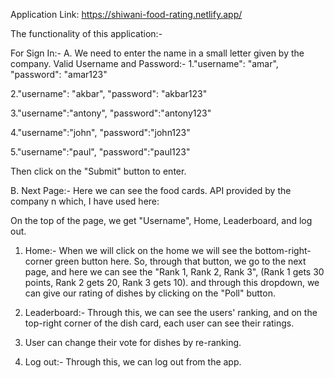 Application Link: https://shiwani-food-rating.netlify.app/

The functionality of this application:-

For Sign In:-
A. We need to enter the name in a small letter given by the company.
Valid Username and Password:-
1."username": "amar",
"password": "amar123"

2."username": "akbar",
"password": "akbar123"

3."username":"antony",
"password":"antony123"

4."username":"john",
"password":"john123"

5."username":"paul",
"password":"paul123"

Then click on the "Submit" button to enter.

B. Next Page:-
Here we can see the food cards. API provided by the company n which, I have used here:

On the top of the page, we get "Username", Home, Leaderboard, and log out.

1. Home:- When we will click on the home we will see the bottom-right-corner green button here. So, through that button, we go to the next page, and here we can see the "Rank 1, Rank 2, Rank 3", (Rank 1 gets 30 points, Rank 2 gets 20, Rank 3 gets 10). and through this dropdown, we can give our rating of dishes by clicking on the "Poll" button.

2. Leaderboard:- Through this, we can see the users' ranking, and on the top-right corner of the dish card, each user can see their ratings.
3. User can change their vote for dishes by re-ranking.
4. Log out:- Through this, we can log out from the app.
